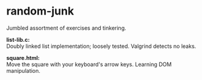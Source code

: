 # random-junk
Jumbled assortment of exercises and tinkering.

**list-lib.c:**<br>
Doubly linked list implementation; loosely tested. Valgrind detects no leaks.

**square.html:**<br>
Move the square with your keyboard's arrow keys. Learning DOM manipulation.
